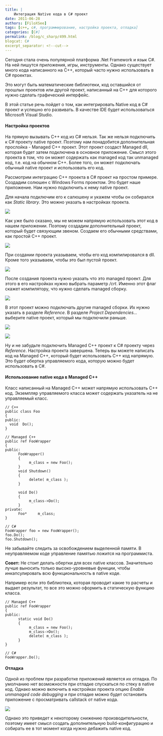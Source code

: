 ```yaml
---
title: |
    Интеграция Native кода в C# проект
date: 2011-06-28
authors: [FiloXSee]
tags: [c++, c#, программирование, настройка проекта, отладка]
categories: [C#]
permalink: /blog/c_sharp/499.html
blogcat: C#
excerpt_separator: <!--cut-->
---
```


Сегодня стала очень популярной платформа .Net Framework и язык C#. На ней пишутся приложения, игры, инструменты. Однако существует много кода написанного на C++, который часто нужно использовать в C# проектах.

Это могут быть математические библиотеки, код оставшийся от прошлых проектов или другой проект, написанный на C++ для которого нужно сделать графический интерфейс.

В этой статье речь пойдет о том, как интегрировать Native код в C# проект и успешно его развивать. В качестве IDE будет использоваться Microsoft Visual Studio.

<!--cut-->


#### Настройка проектов


На прямую вызывать C++ код из C# нельзя. Так же нельзя подключить к C# проекту native проект. Поэтому нам понадобится дополнительная прослойка - Managed C++ проект. Этот проект создаст Managed dll, которая будет затем подключена в основное приложение. Смысл этого проекта в том, что он может содержать как managed код так unmanaged код, т.е. код на обычном C++. Более того, он может подключать обычный native проект и использовать его код.

Рассмотрим интеграцию C++ проекта в C# проект на простом примере. Создадим солюшен с Windows Forms проектом. Это будет наше приложение. Нам нужно подключить к нему native проект.

Для начала подключим его к салюшену и укажем чтобы он собирался как _Static library_. Это можно указать в настройках проекта.


![](http://itw66.ru/uploads/images/00/00/02/2011/06/28/9f539f.jpg)


Как уже было сказано, мы не можем напрямую использовать этот код в нашем приложении. Поэтому создадим дополнительный проект, который будет связующим звеном. Создаем его обычными средствами, как простой C++ проект.


![](http://itw66.ru/uploads/images/00/00/02/2011/06/28/be38a3.jpg)


При создании проекта указываем, чтобы его код компилировался в dll. Кроме того указываем, чтобы это был пустой проект.

![](http://itw66.ru/uploads/images/00/00/02/2011/06/28/4af727.jpg)


После создания проекта нужно указать что это managed проект. Для этого в его настройках нужно выбрать параметр _/crt_. Именно этот флаг скажет компилятору, что нужно сделать managed сборку.

![](http://itw66.ru/uploads/images/00/00/02/2011/06/28/2e58d5.jpg)


В этот проект можно подключать другие managed сборки. Их нужно указать в разделе _Reference_. В разделе _Project Dependencies..._ выберите native проект, который мы подключили раньше.

![](http://itw66.ru/uploads/images/00/00/02/2011/06/28/4d64d3.jpg)


![](http://itw66.ru/uploads/images/00/00/02/2011/06/28/2df92d.jpg)


Ну и не забудьте подключить Managed C++ проект к C# проекту через _Reference_. Настройка проекта завершена. Теперь вы можете написать код на Managed C++, который будет использовать С++ код напрямую. Это будет обертка управляемого кода, которую можно будет использовать в C#.

#### Использование native кода в Managed C++


Класс написанный на Managed C++ может напрямую использовать С++ код. Экземпляр управляемого класса может содержать указатель на не управляемый класс.


```
// C++
public class Foo
{
public:
  void  Do();
}

// Managed C++
public ref FooWrapper
{
public:
      FooWrapper()
      {
           m_class = new Foo();
      }
      void Shutdown()
      {
           delete( m_class );
      }

      void Do()
      {
           m_class->Do();
      }
private:
      Foo*     m_class;
}

// C#
FooWrapper foo = new FooWrapper();
foo.Do();
foo.Shutdown();
```


Не забывайте следить за освобождением выделенной памяти. В неуправляемом коде управление памятью ложится на программиста.

**Совет:** Не стоит делать обертки для всех native классов. Значительно лучше выносить только высоко-уровневые функции, чтобы инкапсулировать всю функциональность в native коде.

Например если это библиотека, которая проводит какие то расчеты и выдает результат, то все это можно оформить в статическую функцию класса.


```
// Managed C++
public ref FooWrapper
{
public:
      static void Do()
      {
           m_class = new Foo();
           m_class->Do();
           delete( m_class );
      }
}

// C#
FooWrapper.Do();
```


#### Отладка


Одной из проблем при разработке приложений является их отладка. По умолчанию нет возможности при отладке спускаться по стеку в native код. Однако можно включить в настройках проекта опцию _Enable unmanaged code debugging_ и при отладке можно будет остановить приложение с просматривать callstack от native кода.


![](http://itw66.ru/uploads/images/00/00/02/2011/06/28/158649.jpg)


Однако это приведет к некоторому снижению производительности, поэтому имеет смысл создать дополнительную build-конфигурацию и собирать ее в тот момент когда нужно дебажить native код.
